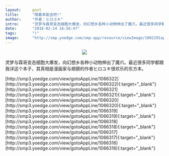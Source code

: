 ```yaml
---
layout:     post
title:      "随着本能去吧!"
author:     "作者：ヒロユキ"
intro:      "灵梦与霖哥变态细胞大爆发，向幻想乡各种小动物伸出了魔爪。最近很多同学都跟我详这个本子，其真相是漫画家与翅膀的作者ヒロユキ很欢乐的东方本。"
date:       "2018-02-14 16:56:47"
tags:       "!"
image:      "http://smp.yoedge.com/smp-app/resource/viewImage/1002291appline.png"
---
```

<div style="text-align: center">
<p><img src="http://smp.yoedge.com/smp-app/resource/viewImage/1002291appline.png"/></p>
</div>
<p class="post-meta">
<span>灵梦与霖哥变态细胞大爆发，向幻想乡各种小动物伸出了魔爪。最近很多同学都跟我详这个本子，其真相是漫画家与翅膀的作者ヒロユキ很欢乐的东方本。</span>
</p>
[http://smp3.yoedge.com/view/gotoAppLine/1066322](http://smp3.yoedge.com/view/gotoAppLine/1066322){:target="_blank"}
[http://smp3.yoedge.com/view/gotoAppLine/1066321](http://smp3.yoedge.com/view/gotoAppLine/1066321){:target="_blank"}
[http://smp3.yoedge.com/view/gotoAppLine/1066320](http://smp3.yoedge.com/view/gotoAppLine/1066320){:target="_blank"}
[http://smp3.yoedge.com/view/gotoAppLine/1066319](http://smp3.yoedge.com/view/gotoAppLine/1066319){:target="_blank"}
[http://smp3.yoedge.com/view/gotoAppLine/1066318](http://smp3.yoedge.com/view/gotoAppLine/1066318){:target="_blank"}
[http://smp3.yoedge.com/view/gotoAppLine/1066317](http://smp3.yoedge.com/view/gotoAppLine/1066317){:target="_blank"}
[http://smp3.yoedge.com/view/gotoAppLine/1066316](http://smp3.yoedge.com/view/gotoAppLine/1066316){:target="_blank"}


